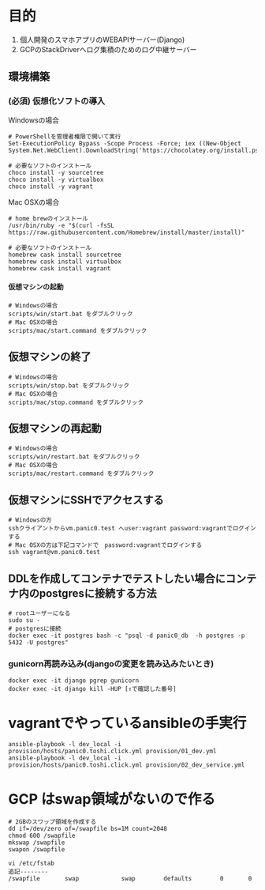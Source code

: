 # 目的
1. 個人開発のスマホアプリのWEBAPIサーバー(Django)
1. GCPのStackDriverへログ集積のためのログ中継サーバー

## 環境構築
### (必須) 仮想化ソフトの導入
Windowsの場合
```
# PowerShellを管理者権限で開いて実行
Set-ExecutionPolicy Bypass -Scope Process -Force; iex ((New-Object System.Net.WebClient).DownloadString('https://chocolatey.org/install.ps1'))

# 必要なソフトのインストール
choco install -y sourcetree
choco install -y virtualbox
choco install -y vagrant
```

Mac OSXの場合
```
# home brewのインストール
/usr/bin/ruby -e "$(curl -fsSL https://raw.githubusercontent.com/Homebrew/install/master/install)"

# 必要なソフトのインストール
homebrew cask install sourcetree
homebrew cask install virtualbox
homebrew cask install vagrant
```

#### 仮想マシンの起動
```
# Windowsの場合
scripts/win/start.bat をダブルクリック
# Mac OSXの場合
scripts/mac/start.command をダブルクリック
```

## 仮想マシンの終了
```
# Windowsの場合
scripts/win/stop.bat をダブルクリック
# Mac OSXの場合
scripts/mac/stop.command をダブルクリック
```

## 仮想マシンの再起動
```
# Windowsの場合
scripts/win/restart.bat をダブルクリック
# Mac OSXの場合
scripts/mac/restart.command をダブルクリック
```

## 仮想マシンにSSHでアクセスする
```
# Windowsの方
sshクライアントからvm.panic0.test へuser:vagrant password:vagrantでログインする
# Mac OSXの方は下記コマンドで　password:vagrantでログインする
ssh vagrant@vm.panic0.test 
```

## DDLを作成してコンテナでテストしたい場合にコンテナ内のpostgresに接続する方法
```
# rootユーザーになる
sudo su -
# postgresに接続
docker exec -it postgres bash -c "psql -d panic0_db  -h postgres -p 5432 -U postgres"
```

### gunicorn再読み込み(djangoの変更を読み込みたいとき)
```
docker exec -it django pgrep gunicorn
docker exec -it django kill -HUP [↑で確認した番号]
```

# vagrantでやっているansibleの手実行
```
ansible-playbook -l dev_local -i provision/hosts/panic0.toshi.click.yml provision/01_dev.yml
ansible-playbook -l dev_local -i provision/hosts/panic0.toshi.click.yml provision/02_dev_service.yml
```

# GCP はswap領域がないので作る
```
# 2GBのスワップ領域を作成する
dd if=/dev/zero of=/swapfile bs=1M count=2048
chmod 600 /swapfile
mkswap /swapfile
swapon /swapfile

vi /etc/fstab
追記--------
/swapfile       swap            swap        defaults        0       0
```
